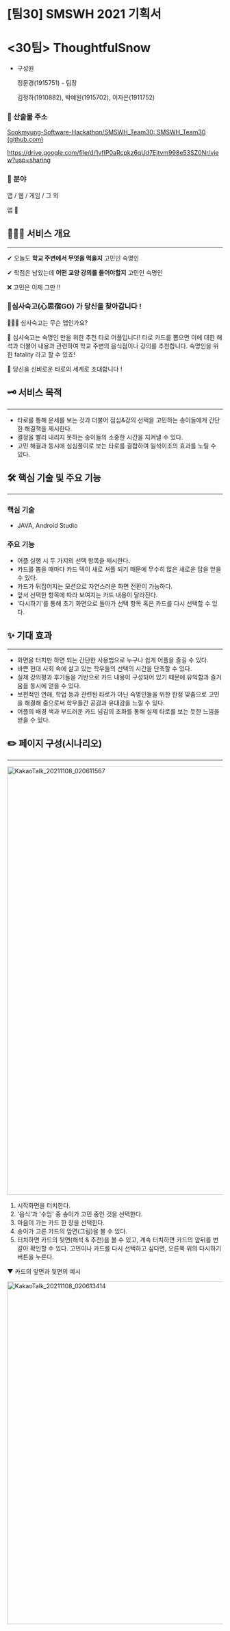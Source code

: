# [팀30] SMSWH 2021 기획서

# <30팀> ThoughtfulSnow

- 구성원
    
    정문경(1915751) - 팀장
    
    김정하(1910882), 박예원(1915702), 이자은(1911752)
    

### 📍 산출물 주소

[Sookmyung-Software-Hackathon/SMSWH_Team30: SMSWH_Team30 (github.com)](https://github.com/Sookmyung-Software-Hackathon/SMSWH_Team30)

https://drive.google.com/file/d/1vfIP0aRcpkz6qUd7Ejtvm998e53SZ0Nr/view?usp=sharing

### 📍 분야

앱 / 웹 / 게임 / 그 외

앱 📱

## 🙆🏻‍♀️ 서비스 개요

---

✔ 오늘도 **학교 주변에서 무엇을 먹을지** 고민인 숙명인 

✔ 학점은 남았는데 **어떤 교양 강의를 들어야할지** 고민인 숙명인 

❌ 고민은 이제 그만 !!

### 🔮심사숙고(心思宿GO) 가 당신을 찾아갑니다 !

🙋🏻‍♀️ 심사숙고는 무슨 앱인가요?

🔮 심사숙고는 숙명인 만을 위한 추천 타로 어플입니다! 타로 카드를 뽑으면 이에 대한 해석과 더불어 내용과 관련하여 학교 주변의 음식점이나 강의를 추천합니다. 숙명인을 위한 fatality 라고 할 수 있죠!

💌 당신을 신비로운 타로의 세계로 초대합니다 !

## 🗝 서비스 목적

---

- 타로를 통해 운세를 보는 것과 더불어 점심&강의 선택을 고민하는 송이들에게 간단한 해결책을 제시한다.
- 결정을 빨리 내리지 못하는 송이들의 소중한 시간을 지켜낼 수 있다.
- 고민 해결과 동시에 심심풀이로 보는 타로를 결합하여 일석이조의 효과를 노릴 수 있다.

## 🛠 핵심 기술 및 주요 기능

---

### 핵심 기술

- JAVA, Android Studio

### **주요 기능**

- 어플 실행 시 두 가지의 선택 항목을 제시한다.
- 카드를 뽑을 때마다 카드 덱이 새로 셔플 되기 때문에 무수히 많은 새로운 답을 얻을 수 있다. 
- 카드가 뒤집어지는 모션으로 자연스러운 화면 전환이 가능하다.
- 앞서 선택한 항목에 따라 보여지는 카드 내용이 달라진다.
- '다시하기'를 통해 초기 화면으로 돌아가 선택 항목 혹은 카드를 다시 선택할 수 있다. 

## ✨ 기대 효과

---

- 화면을 터치만 하면 되는 간단한 사용법으로 누구나 쉽게 어플을 즐길 수 있다.
- 바쁜 현대 사회 속에 살고 있는 학우들의 선택의 시간을 단축할 수 있다.
- 실제 강의평과 후기들을 기반으로 카드 내용이 구성되어 있기 때문에 유익함과 즐거움을 동시에 얻을 수 있다.
- 보편적인 연애, 학업 등과 관련된 타로가 아닌 숙명인들을 위한 한정 맞춤으로 고민을 해결해 줌으로써 학우들간 공감과 유대감을 느낄 수 있다.
- 어플의 배경 색과 부드러운 카드 넘김의 조화를 통해 실제 타로를 보는 듯한 느낌을 얻을 수 있다.

## ✏️ 페이지 구성(시나리오)

---
<img width="1000" alt="KakaoTalk_20211108_020611567" src="https://user-images.githubusercontent.com/89197996/140654929-aa60cbd6-6046-4443-b923-62df2d1ce920.png">

1. 시작화면을 터치한다.
2. '음식'과 '수업' 중 송이가 고민 중인 것을 선택한다.
3. 마음이 가는 카드 한 장을 선택한다. 
4. 송이가 고른 카드의 앞면(그림)을 볼 수 있다. 
5. 터치하면 카드의 뒷면(해석 & 추천)을 볼 수 있고, 계속 터치하면 카드의 앞뒤를 번갈아 확인할 수 있다.
   고민이나 카드를 다시 선택하고 싶다면, 오른쪽 위의 다시하기 버튼을 누른다. 

▼  카드의 앞면과 뒷면의 예시

<img width="800" alt="KakaoTalk_20211108_020613414" src="https://user-images.githubusercontent.com/89197996/140654953-0b9dfd41-7b7e-4a96-994b-f9d4d23d53f2.png">

